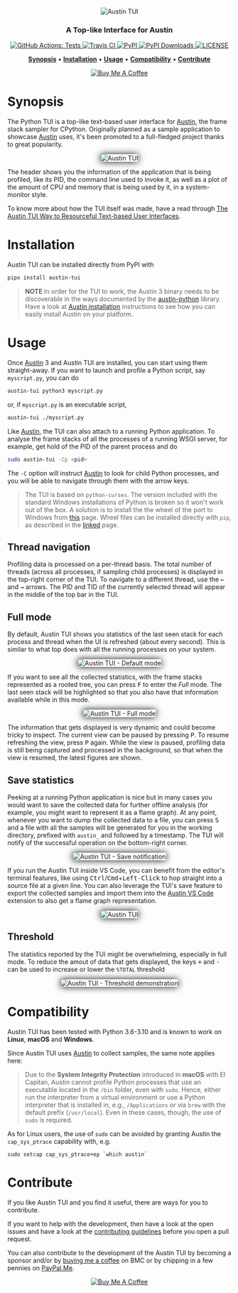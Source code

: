 <p align="center">
  <br><img src="art/logo.png" alt="Austin TUI" /><br>
</p>

<h3 align="center">A Top-like Interface for Austin</h3>


<p align="center">
  <a href="https://github.com/P403n1x87/austin-tui/actions?workflow=Tests">
    <img src="https://github.com/P403n1x87/austin-tui/workflows/Tests/badge.svg"
         alt="GitHub Actions: Tests">
  </a>
  <a href="https://travis-ci.org/P403n1x87/austin-tui">
    <img src="https://travis-ci.org/P403n1x87/austin-tui.svg?branch=master"
         alt="Travis CI">
  </a>
  <!-- <a href="https://codecov.io/gh/P403n1x87/austin-tui">
    <img src="https://codecov.io/gh/P403n1x87/austin-tui/branch/master/graph/badge.svg"
         alt="Codecov">
  </a> -->
  <a href="https://pypi.org/project/austin-tui/">
    <img src="https://img.shields.io/pypi/v/austin-tui.svg"
         alt="PyPI">
  </a>
  <a href="https://pypi.org/project/austin-tui/">
    <img src="https://static.pepy.tech/personalized-badge/austin-tui?period=total&units=international_system&left_color=grey&right_color=blue&left_text=downloads"
         alt="PyPI Downloads">
  </a>
  <a href="https://github.com/P403n1x87/austin-tui/blob/master/LICENSE.md">
    <img src="https://img.shields.io/badge/license-GPLv3-ff69b4.svg"
         alt="LICENSE">
  </a>
</p>

<p align="center">
  <a href="#synopsis"><b>Synopsis</b></a>&nbsp;&bull;
  <a href="#installation"><b>Installation</b></a>&nbsp;&bull;
  <a href="#usage"><b>Usage</b></a>&nbsp;&bull;
  <a href="#compatibility"><b>Compatibility</b></a>&nbsp;&bull;
  <a href="#contribute"><b>Contribute</b></a>
</p>

<p align="center">
  <a
    href="https://www.buymeacoffee.com/Q9C1Hnm28"
    target="_blank">
  <img
    src="https://www.buymeacoffee.com/assets/img/custom_images/orange_img.png"
    alt="Buy Me A Coffee" />
  </a>
</p>

# Synopsis

The Python TUI is a top-like text-based user interface for [Austin], the frame
stack sampler for CPython. Originally planned as a sample application to
showcase [Austin] uses, it's been promoted to a full-fledged project thanks to
great popularity.

<p align="center">
  <img src="art/austin-tui.gif"
       style="box-shadow: #111 0px 0px 16px;"
       alt="Austin TUI" />
</p>

The header shows you the information of the application that is being profiled,
like its PID, the command line used to invoke it, as well as a plot of the
amount of CPU and memory that is being used by it, in a system-monitor style.

To know more about how the TUI itself was made, have a read through [The Austin
TUI Way to Resourceful Text-based User Interfaces].

# Installation

Austin TUI can be installed directly from PyPI with

~~~ bash
pipx install austin-tui
~~~

> **NOTE** In order for the TUI to work, the Austin 3 binary needs to be
> discoverable in the ways documented by the [austin-python] library. Have a
> look at [Austin installation] instructions to see how you can easily install
> Austin on your platform.

# Usage

Once [Austin] 3 and Austin TUI are installed, you can start using them
straight-away. If you want to launch and profile a Python script, say
`myscript.py`, you can do

~~~ bash
austin-tui python3 myscript.py
~~~

or, if `myscript.py` is an executable script,

~~~ bash
austin-tui ./myscript.py
~~~

Like [Austin], the TUI can also attach to a running Python application. To
analyse the frame stacks of all the processes of a running WSGI server, for
example, get hold of the PID of the parent process and do

~~~ bash
sudo austin-tui -Cp <pid>
~~~

The `-C` option will instruct [Austin] to look for child Python processes, and you
will be able to navigate through them with the arrow keys.

> The TUI is based on `python-curses`. The version included with the standard
> Windows installations of Python is broken so it won't work out of the box. A
> solution is to install the the wheel of the port to Windows from
> [this](https://www.lfd.uci.edu/~gohlke/pythonlibs/#curses) page. Wheel files
> can be installed directly with `pip`, as described in the
> [linked](https://pip.pypa.io/en/latest/user_guide/#installing-from-wheels)
> page.

## Thread navigation

Profiling data is processed on a per-thread basis. The total number of threads
(across all processes, if sampling child processes) is displayed in the
top-right corner of the TUI. To navigate to a different thread, use the
<kbd>&larr;</kbd> and <kbd>&rarr;</kbd> arrows. The PID and TID of the currently
selected thread will appear in the middle of the top bar in the TUI.


## Full mode

By default, Austin TUI shows you statistics of the last seen stack for each
process and thread when the UI is refreshed (about every second). This is
similar to what top does with all the running processes on your system.

<p align="center">
  <img src="art/austin-tui-normal-mode.png"
       style="box-shadow: #111 0px 0px 16px;"
       alt="Austin TUI - Default mode" />
</p>

If you want to see all the collected statistics, with the frame stacks
represented as a rooted tree, you can press <kbd>F</kbd> to enter the _Full_
mode. The last seen stack will be highlighted so that you also have that
information available while in this mode.

<p align="center">
  <img src="art/austin-tui-full-mode.png"
       style="box-shadow: #111 0px 0px 16px;"
       alt="Austin TUI - Full mode" />
</p>

The information that gets displayed is very dynamic and could become tricky to
inspect. The current view can be paused by pressing <kbd>P</kbd>. To resume
refreshing the view, press <kbd>P</kbd> again. While the view is paused,
profiling data is still being captured and processed in the background, so that
when the view is resumed, the latest figures are shown.


## Save statistics

Peeking at a running Python application is nice but in many cases you would want
to save the collected data for further offline analysis (for example, you might
want to represent it as a flame graph). At any point, whenever you want to dump
the collected data to a file, you can press <kbd>S</kbd> and a file with all the
samples will be generated for you in the working directory, prefixed with
`austin_` and followed by a timestamp. The TUI will notify of the successful
operation on the bottom-right corner.

<p align="center">
  <img src="art/austin-tui-save.png"
       style="box-shadow: #111 0px 0px 16px;"
       alt="Austin TUI - Save notification" />
</p>

If you run the Austin TUI inside VS Code, you can benefit from the editor's
terminal features, like using <kbd>Ctrl</kbd>/<kbd>Cmd</kbd>+<kbd>Left-Click</kbd>
to hop straight into a source file at a given line. You can also leverage the
TUI's save feature to export the collected samples and import them into the
[Austin VS Code] extension to also get a flame graph representation.

<p align="center">
  <img src="art/austin-tui-vscode.gif"
       style="box-shadow: #111 0px 0px 16px;"
       alt="Austin TUI" />
</p>

## Threshold

The statistics reported by the TUI might be overwhelming, especially in full
mode. To reduce the amout of data that gets displayed, the keys <kbd>+</kbd> and
<kbd>-</kbd> can be used to increase or lower the `%TOTAL` threshold

<p align="center">
  <img src="art/austin-tui-threshold.png"
       style="box-shadow: #111 0px 0px 16px;"
       alt="Austin TUI - Threshold demonstration" />
</p>


# Compatibility

Austin TUI has been tested with Python 3.6-3.10 and is known to work on
**Linux**, **macOS** and **Windows**.

Since Austin TUI uses [Austin] to collect samples, the same note applies here:

> Due to the **System Integrity Protection** introduced in **macOS** with El
> Capitan, Austin cannot profile Python processes that use an executable located
> in the `/bin` folder, even with `sudo`. Hence, either run the interpreter from
> a virtual environment or use a Python interpreter that is installed in, e.g.,
> `/Applications` or via `brew` with the default prefix (`/usr/local`). Even in
> these cases, though, the use of `sudo` is required.

As for Linux users, the use of `sudo` can be avoided by granting Austin the
`cap_sys_ptrace` capability with, e.g.

~~~
sudo setcap cap_sys_ptrace+ep `which austin`
~~~

# Contribute

If you like Austin TUI and you find it useful, there are ways for you to
contribute.

If you want to help with the development, then have a look at the open issues
and have a look at the [contributing guidelines](CONTRIBUTING.md) before you
open a pull request.

You can also contribute to the development of the Austin TUI by becoming a
sponsor and/or by [buying me a coffee](https://www.buymeacoffee.com/Q9C1Hnm28)
on BMC or by chipping in a few pennies on
[PayPal.Me](https://www.paypal.me/gtornetta/1).

<p align="center">
  <a href="https://www.buymeacoffee.com/Q9C1Hnm28"
     target="_blank">
  <img src="https://www.buymeacoffee.com/assets/img/custom_images/orange_img.png"
       alt="Buy Me A Coffee" />
  </a>
</p>


[Austin]: https://github.com/P403n1x87/austin
[austin-python]: https://github.com/P403n1x87/austin-python#installation
[Austin installation]: https://github.com/P403n1x87/austin#installation
[Austin VS Code]: https://marketplace.visualstudio.com/items?itemName=p403n1x87.austin-vscode
[The Austin TUI Way to Resourceful Text-based User Interfaces]: https://p403n1x87.github.io/the-austin-tui-way-to-resourceful-text-based-user-interfaces.html
